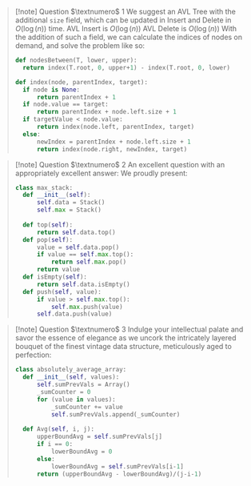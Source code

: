 > [!note] Question $\textnumero$ 1
> We suggest an AVL Tree with the additional `size` field, which can be updated in Insert and Delete in $O(\log(n))$ time.
> AVL Insert is $O(\log(n))$
> AVL Delete is $O(\log(n))$
> With the addition of such a field, we can calculate the indices of nodes on demand, and solve the problem like so:
> ```python
> def nodesBetween(T, lower, upper):
> 	return index(T.root, 0, upper+1) - index(T.root, 0, lower)
> 
> def index(node, parentIndex, target):
> 	if node is None:
> 		return parentIndex + 1
> 	if node.value == target:
> 		return parentIndex + node.left.size + 1
> 	if targetValue < node.value:
> 		return index(node.left, parentIndex, target)
> 	else:
> 		newIndex = parentIndex + node.left.size + 1
> 		return index(node.right, newIndex, target)
>```

> [!note] Question $\textnumero$ 2
> An excellent question with an appropriately excellent answer: We proudly present:
> ```python
> class max_stack:
> 	def __init__(self):
> 		self.data = Stack()
> 		self.max = Stack()
> 	
> 	def top(self):
> 		return self.data.top()
> 	def pop(self):
> 		value = self.data.pop()
> 		if value == self.max.top():
> 			return self.max.pop()
> 		return value
> 	def isEmpty(self):
> 		return self.data.isEmpty()
> 	def push(self, value):
> 		if value > self.max.top():
> 			self.max.push(value)
> 		self.data.push(value)
>```

> [!note] Question $\textnumero$ 3
> Indulge your intellectual palate and savor the essence of elegance as we uncork the intricately layered bouquet of the finest vintage data structure, meticulously aged to perfection:
> ```python
> class absolutely_average_array:
> 	def __init__(self, values):
> 		self.sumPrevVals = Array()
> 		_sumCounter = 0
> 		for (value in values):
> 			_sumCounter += value
> 			self.sumPrevVals.append(_sumCounter)
> 	
> 	def Avg(self, i, j):
> 		upperBoundAvg = self.sumPrevVals[j]
> 		if i == 0:
> 			lowerBoundAvg = 0
> 		else:
> 			lowerBoundAvg = self.sumPrevVals[i-1]
> 		return (upperBoundAvg - lowerBoundAvg)/(j-i-1)
>```
